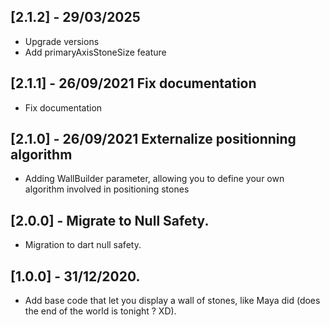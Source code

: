 ## [2.1.2] - 29/03/2025 
* Upgrade versions
* Add primaryAxisStoneSize feature
## [2.1.1] - 26/09/2021 Fix documentation
* Fix documentation

## [2.1.0] - 26/09/2021 Externalize positionning algorithm
* Adding WallBuilder parameter, allowing you to define your own algorithm involved in positioning stones

## [2.0.0] - Migrate to Null Safety.
* Migration to dart null safety.


## [1.0.0] - 31/12/2020.

* Add base code that let you display a wall of stones, like Maya did (does the end of the world is tonight ? XD).

